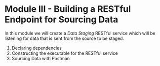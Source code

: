 # Module III - Building a RESTful Endpoint for Sourcing Data

In this module we will create a _Data Staging_ RESTful service which will be listening for data that is sent from the source to be staged.

1. Declaring dependencies
2. Constructing the executable for the RESTful service
3. Sourcing Data with Postman

